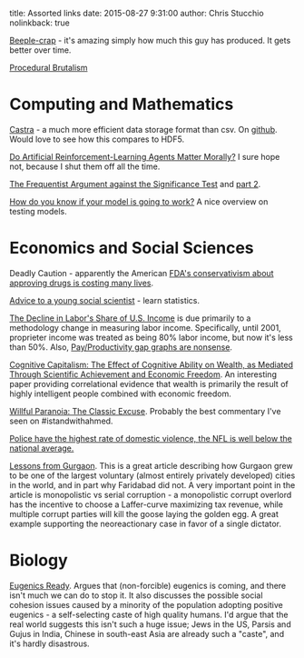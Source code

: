 title: Assorted links
date: 2015-08-27 9:31:00
author: Chris Stucchio
nolinkback: true

[Beeple-crap](http://www.beeple-crap.com/) - it's amazing simply how much this guy has produced. It gets better over time.

[Procedural Brutalism](http://bldgblog.blogspot.com/2014/09/procedural-brutalism.html)

# Computing and Mathematics

[Castra](http://matthewrocklin.com/blog/work/2015/08/28/Storage/) - a much more efficient data storage format than csv. On [github](https://github.com/blaze/castra). Would love to see how this compares to HDF5.

[Do Artificial Reinforcement-Learning Agents Matter Morally?](http://arxiv.org/pdf/1410.8233v1.pdf) I sure hope not, because I shut them off all the time.

[The Frequentist Argument against the Significance Test](http://bayesfactor.blogspot.co.uk/2015/03/the-frequentist-argument-against.html) and [part 2](http://bayesfactor.blogspot.co.uk/2015/03/the-frequentist-case-against.html).

[How do you know if your model is going to work?](http://www.win-vector.com/blog/2015/09/isyourmodelgoingtowork/) A nice overview on testing models.

# Economics and Social Sciences

Deadly Caution - apparently the American [FDA's conservativism about approving drugs is costing many lives](http://marginalrevolution.com/marginalrevolution/2015/08/is-the-fda-too-conservative-or-too-aggressive.html).

[Advice to a young social scientist](https://scottlocklin.wordpress.com/2015/08/28/advice-to-a-young-social-scientist/) - learn statistics.

[The Decline in Labor's Share of U.S. Income](http://econlog.econlib.org/archives/2015/09/the_decline_in_1.html) is due primarily to a methodology change in measuring labor income. Specifically, until 2001, proprieter income was treated as being 80% labor income, but now it's less than 50%. Also, [Pay/Productivity gap graphs are nonsense](http://www.themoneyillusion.com/?p=30585).

[Cognitive Capitalism: The Effect of Cognitive Ability on Wealth, as Mediated Through Scientific Achievement and Economic Freedom](https://drive.google.com/file/d/0B3c4TxciNeJZSXBLaS12QmVIU1k/view). An interesting paper providing correlational evidence that wealth is primarily the result of highly intelligent people combined with economic freedom.

[Willful Paranoia: The Classic Excuse](https://popehat.com/2015/09/16/willful-paranoia-the-classic-excuse-for-willful-paranoia-istandwithahmed/). Probably the best commentary I've seen on #istandwithahmed.

[Police have the highest rate of domestic violence, the NFL is well below the national average.](http://www.dailykos.com/story/2015/09/10/1420117/-Police-officers-have-a-rate-of-domestic-violence-at-least-300-higher-than-active-players-in-the-NFL)

[Lessons from Gurgaon](https://mason.gmu.edu/~atabarro/Lessons%20from%20Gurgaon.pdf). This is a great article describing how Gurgaon grew to be one of the largest voluntary (almost entirely privately developed) cities in the world, and in part why Faridabad did not. A very important point in the article is monopolistic vs serial corruption - a monopolistic corrupt overlord has the incentive to choose a Laffer-curve maximizing tax revenue, while multiple corrupt parties will kill the goose laying the golden egg. A great example supporting the neoreactionary case in favor of a single dictator.

# Biology

[Eugenics Ready](https://quadrant.org.au/magazine/2015/05/eugenics-ready/). Argues that (non-forcible) eugenics is coming, and there isn't much we can do to stop it. It also discusses the possible social cohesion issues caused by a minority of the population adopting positive eugenics - a self-selecting caste of high quality humans. I'd argue that the real world suggests this isn't such a huge issue; Jews in the US, Parsis and Gujus in India, Chinese in south-east Asia are already such a "caste", and it's hardly disastrous.
